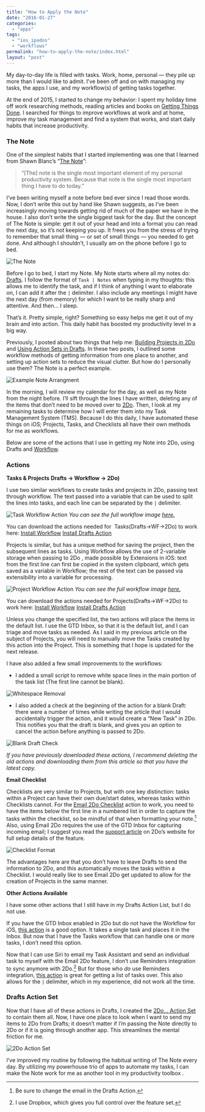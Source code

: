 ```yaml
---
title: "How to Apply the Note"
date: "2016-01-27"
categories: 
  - "apps"
tags: 
  - "ios_ipados"
  - "workflows"
permalink: "how-to-apply-the-note/index.html"
layout: "post"
---
```


My day-to-day life is filled with tasks. Work, home, personal — they pile up more than I would like to admit. I’ve been off and on with managing my tasks, the apps I use, and my workflow(s) of getting tasks together.

At the end of 2015, I started to change my behavior: I spent my holiday time off work researching methods, reading articles and books on [Getting Things Done](http://www.amazon.com/gp/product/0143126563/ref=as_li_tl?ie=UTF8&camp=1789&creative=390957&creativeASIN=0143126563&linkCode=as2&tag=nahumck-20&linkId=DL5BU3TGRAWWOOMR). I searched for things to improve workflows at work and at home, improve my task management and find a system that works, and start daily habits that increase productivity.

### The Note

One of the simplest habits that I started implementing was one that I learned from Shawn Blanc’s “[The Note](https://shawnblanc.net/2015/06/the-note/)”:

> “\[The\] note is the single most important element of my personal productivity system. Because that note is the single most important thing I have to do today.”

I’ve been writing myself a note before bed ever since I read those words. Now, I don’t write this out by hand like Shawn suggests, as I’ve been increasingly moving towards getting rid of much of the paper we have in the house. I also don’t write the single biggest task for the day. But the concept of The Note is simple: get it out of your head and into a format you can read the next day, so it’s not keeping you up. It frees you from the stress of trying to remember that small thing — or set of small things — you needed to get done. And although I shouldn’t, I usually am on the phone before I go to bed.

![The Note](/images/Example-Note.png)

Before I go to bed, I start my Note. My Note starts where all my notes do: [Drafts](https://geo.itunes.apple.com/us/app/drafts-4-quickly-capture-notes/id905337691?mt=8&at=1001l4VZ&ct=nahumck_me). I follow the format of `Task | Notes` when typing in my thoughts: this allows me to identify the task, and if I think of anything I want to elaborate on, I can add it after the `|` delimiter. I also include any meetings I might have the next day (from memory) for which I want to be really sharp and attentive. And then… I sleep.

That’s it. Pretty simple, right? Something so easy helps me get it out of my brain and into action. This daily habit has boosted my productivity level in a big way.

Previously, I posted about two things that help me: [Building Projects in 2Do](https://www.nahumck.me/building-projects-2do/) and [Using Action Sets in Drafts](https://www.nahumck.me/using-action-sets-drafts/). In these two posts, I outlined some workflow methods of getting information from one place to another, and setting up action sets to reduce the visual clutter. But how do I personally use them? The Note is a perfect example.

![Example Note Arrangment](/images/Example-Note-Arrangement.jpeg)

In the morning, I will review my calendar for the day, as well as my Note from the night before. I’ll sift through the lines I have written, deleting any of the items that don’t need to be moved over to [2Do](https://geo.itunes.apple.com/us/app/2do/id303656546?mt=8&at=1001l4VZ&ct=nahumck_me). Then, I look at my remaining tasks to determine how I will enter them into my Task Management System (TMS). Because I do this daily, I have automated these things on iOS; Projects, Tasks, and Checklists all have their own methods for me as workflows.

Below are some of the actions that I use in getting my Note into 2Do, using Drafts and [Workflow](https://geo.itunes.apple.com/us/app/workflow-powerful-automation/id915249334?mt=8&at=1001l4VZ&ct=nahumck_me).

### Actions

**Tasks & Projects** **Drafts → Workflow → 2Do)**

I use two similar workflows to create tasks and projects in 2Do, passing text through workflow. The text passed into a variable that can be used to split the lines into tasks, and each line can be separated by the `|` delimiter.

![Task Workflow Action](/images/Task-Workflow-Action.png) _You can see the full workflow image [here.](/images/Task-Workflow-Full.png)_

You can download the actions needed for  Tasks(Drafts→WF→2Do) to work here: [Install Workflow](https://workflow.is/workflows/cb0e400ed8404378af7046a4c69d447d) [Install Drafts Action](https://drafts4-actions.agiletortoise.com/a/1fg)

Projects is similar, but has a unique method for saving the project, then the subsequent lines as tasks. Using Workflow allows the use of 2-variable storage when passing to 2Do , made possible by Extensions in iOS: text from the first line can first be copied in the system clipboard, which gets saved as a variable in Workflow; the rest of the text can be passed via extensibility into a variable for processing.

![Project Workflow Action](/images/Project-Workflow-Action.png) _You can see the full workflow image [here.](/images/Project-Workflow-Full.png)_

You can download the actions needed for Projects(Drafts→WF→2Do) to work here: [Install Workflow](https://workflow.is/workflows/14d4027d83654e0499e016272d79fcd9) [Install Drafts Action](https://drafts4-actions.agiletortoise.com/a/1ff)

Unless you change the specified list, the two actions will place the items in the default list. I use the GTD Inbox, so that it is the default list, and I can triage and move tasks as needed. As I said in my previous article on the subject of Projects, you will need to manually move the Tasks created by this action into the Project. This is something that I hope is updated for the next release.

I have also added a few small improvements to the workflows:

- I added a small script to remove white space lines in the main portion of the task list (The first line cannot be blank).

![Whitespace Removal](/images/Whitespace-Removal-Script.jpeg)

- I also added a check at the beginning of the action for a blank Draft: there were a number of times while writing the article that I would accidentally trigger the action, and it would create a “New Task” in 2Do. This notifies you that the draft is blank, and gives you an option to cancel the action before anything is passed to 2Do.

![Blank Draft Check](/images/Blank-Draft-Script.jpeg)

_If you have previously downloaded these actions, I recommend deleting the old actions and downloading them from this article so that you have the latest copy._

**Email Checklist**

Checklists are very similar to Projects, but with one key distinction: tasks within a Project can have their own due/start dates, whereas tasks within Checklists cannot. For the [Email 2Do Checklist](https://drafts4-actions.agiletortoise.com/a/1f4) action to work, you need to have the items below the first line in a numbered list in order to capture the tasks within the checklist, so be mindful of that when formatting your note.[^1] Also, using Email 2Do requires the use of the GTD Inbox for capturing incoming email; I suggest you read the [support article](http://www.2doapp.com/kb/article/learn-how-to-capture-emails-as-tasks.html) on 2Do’s website for full setup details of the feature.

![Checklist Format](/images/Example-Checklist-Format.png)

The advantages here are that you don’t have to leave Drafts to send the information to 2Do, and this automatically moves the tasks within a Checklist. I would really like to see Email 2Do get updated to allow for the creation of Projects in the same manner.

**Other Actions Available**

I have some other actions that I still have in my Drafts Action List, but I do not use.

If you have the GTD Inbox enabled in 2Do but do not have the Workflow for iOS, [this action](https://drafts4-actions.agiletortoise.com/a/1cu) is a good option. It takes a single task and places it in the Inbox. But now that I have the Tasks workflow that can handle one or more tasks, I don’t need this option.

Now that I can use Siri to email my Task Assistant and send an individual task to myself with the Email 2Do feature, I don’t use Reminders integration to sync anymore with 2Do.[^2] But for those who _do_ use Reminders integration, [this action](https://drafts4-actions.agiletortoise.com/a/1f5) is great for getting a list of tasks over. This also allows for the `|` delimiter, which in my experience, did not work all the time.

### Drafts Action Set

Now that I have all of these actions in Drafts, I created the [2Do… Action Set](https://drafts4-actions.agiletortoise.com/a/1fh) to contain them all. Now, I have one place to look when I want to send my items to 2Do from Drafts; it doesn’t matter if I’m passing the Note directly to 2Do or if it is going through another app. This streamlines the mental friction for me.

![2Do Action Set](/images/2Do-Action-Set.png)

I’ve improved my routine by following the habitual writing of The Note every day. By utilizing my powerhouse trio of apps to automate my tasks, I can make the Note work for me as another tool in my productivity toolbox .

[^1]: Be sure to change the email in the Drafts Action.

[^2]: I use Dropbox, which gives you full control over the feature set.
